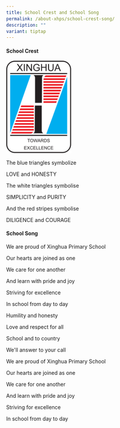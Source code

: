 ```yaml
---
title: School Crest and School Song
permalink: /about-xhps/school-crest-song/
description: ""
variant: tiptap
---
```

<h4>School Crest</h4>
<p></p>
<div class="isomer-image-wrapper">
<img style="width: 35%;" height="auto" width="100%" alt="" src="/images/xhps_logo_1.png">
</div>
<p>The blue triangles symbolize</p>
<p>LOVE and HONESTY</p>
<p>The white triangles symbolise</p>
<p>SIMPLICITY and PURITY</p>
<p>And the red stripes symbolise</p>
<p>DILIGENCE and COURAGE</p>
<h4>School Song</h4>
<p>We are proud of Xinghua Primary School</p>
<p>Our hearts are joined as one</p>
<p>We care for one another</p>
<p>And learn with pride and joy</p>
<p>Striving for excellence</p>
<p>In school from day to day</p>
<p>Humility and honesty</p>
<p>Love and respect for all</p>
<p>School and to country</p>
<p>We'll answer to your call</p>
<p>We are proud of Xinghua Primary School</p>
<p>Our hearts are joined as one</p>
<p>We care for one another</p>
<p>And learn with pride and joy&nbsp;</p>
<p>Striving for excellence</p>
<p>In school from day to day</p>